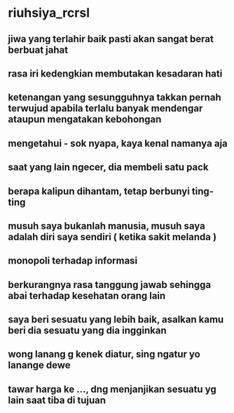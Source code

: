 # riuhsiya_rcrsl
## jiwa yang terlahir baik pasti akan sangat berat berbuat jahat
## rasa iri kedengkian membutakan kesadaran hati
## ketenangan yang sesungguhnya takkan pernah terwujud apabila terlalu banyak mendengar ataupun mengatakan kebohongan
## mengetahui - sok nyapa, kaya kenal namanya aja
## saat yang lain ngecer, dia membeli satu pack
## berapa kalipun dihantam, tetap berbunyi ting-ting
## musuh saya bukanlah manusia, musuh saya adalah diri saya sendiri ( ketika sakit melanda )
## monopoli terhadap informasi
## berkurangnya rasa tanggung jawab sehingga abai terhadap kesehatan orang lain
## saya beri sesuatu yang lebih baik, asalkan kamu beri dia sesuatu yang dia ingginkan

## wong lanang g kenek diatur, sing ngatur yo lanange dewe

## tawar harga ke ..., dng menjanjikan sesuatu yg lain saat tiba di tujuan

##

##

##

##

##

##

##

##

##

